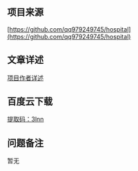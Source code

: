 ## 项目来源
[https://github.com/qq979249745/hospital](https://github.com/qq979249745/hospital)
## 文章详述
[项目作者详述](https://github.com/qq979249745/hospital)
## 百度云下载
[提取码：3lnn](https://pan.baidu.com/s/1CYiDHgdfesKKRPmFh3pG7w)
## 问题备注
暂无